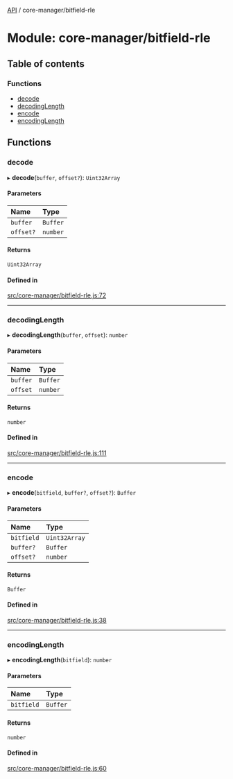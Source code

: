 [API](../README.md) / core-manager/bitfield-rle

# Module: core-manager/bitfield-rle

## Table of contents

### Functions

- [decode](core_manager_bitfield_rle.md#decode)
- [decodingLength](core_manager_bitfield_rle.md#decodinglength)
- [encode](core_manager_bitfield_rle.md#encode)
- [encodingLength](core_manager_bitfield_rle.md#encodinglength)

## Functions

### decode

▸ **decode**(`buffer`, `offset?`): `Uint32Array`

#### Parameters

| Name | Type |
| :------ | :------ |
| `buffer` | `Buffer` |
| `offset?` | `number` |

#### Returns

`Uint32Array`

#### Defined in

[src/core-manager/bitfield-rle.js:72](https://github.com/digidem/mapeo-core-next/blob/53dc843a45bb963f7a880f5f7973107d5b1fb99c/src/core-manager/bitfield-rle.js#L72)

___

### decodingLength

▸ **decodingLength**(`buffer`, `offset`): `number`

#### Parameters

| Name | Type |
| :------ | :------ |
| `buffer` | `Buffer` |
| `offset` | `number` |

#### Returns

`number`

#### Defined in

[src/core-manager/bitfield-rle.js:111](https://github.com/digidem/mapeo-core-next/blob/53dc843a45bb963f7a880f5f7973107d5b1fb99c/src/core-manager/bitfield-rle.js#L111)

___

### encode

▸ **encode**(`bitfield`, `buffer?`, `offset?`): `Buffer`

#### Parameters

| Name | Type |
| :------ | :------ |
| `bitfield` | `Uint32Array` |
| `buffer?` | `Buffer` |
| `offset?` | `number` |

#### Returns

`Buffer`

#### Defined in

[src/core-manager/bitfield-rle.js:38](https://github.com/digidem/mapeo-core-next/blob/53dc843a45bb963f7a880f5f7973107d5b1fb99c/src/core-manager/bitfield-rle.js#L38)

___

### encodingLength

▸ **encodingLength**(`bitfield`): `number`

#### Parameters

| Name | Type |
| :------ | :------ |
| `bitfield` | `Buffer` |

#### Returns

`number`

#### Defined in

[src/core-manager/bitfield-rle.js:60](https://github.com/digidem/mapeo-core-next/blob/53dc843a45bb963f7a880f5f7973107d5b1fb99c/src/core-manager/bitfield-rle.js#L60)

